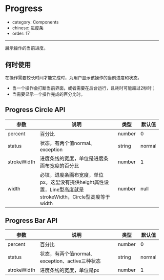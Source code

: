 # Progress

- category: Components
- chinese: 进度条
- order: 17

---

展示操作的当前进度。

## 何时使用

在操作需要较长时间才能完成时，为用户显示该操作的当前进度和状态。

* 当一个操作会打断当前界面，或者需要在后台运行，且耗时可能超过2秒时；
* 当需要显示一个操作完成的百分比时。


## Progress Circle API

| 参数     | 说明           | 类型     | 默认值       |
|----------|---------------|----------|-------------|
| percent  | 百分比         | number   | 0           |
| status   | 状态，有两个值normal、exception | string   | normal |
| strokeWidth | 进度条线的宽度，单位是进度条画布宽度的百分比 | number | 1           |
| width | 必填，进度条画布宽度，单位px。这里没有提供height属性设置，Line型高度就是strokeWidth，Circle型高度等于width | number | null |


## Progress Bar API

| 参数     | 说明           | 类型     | 默认值       |
|----------|---------------|----------|-------------|
| percent  | 百分比         | number   | 0           |
| status   | 状态，有两个值normal、exception、active三种状态 | string   | normal |
| strokeWidth | 进度条线的宽度，单位是px | number | 1           |




